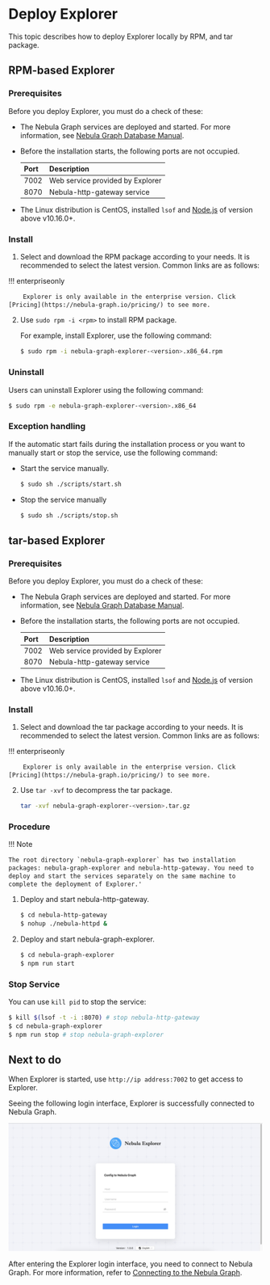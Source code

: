 # Deploy Explorer

This topic describes how to deploy Explorer locally by RPM, and tar package.

## RPM-based Explorer

### Prerequisites

Before you deploy Explorer, you must do a check of these:

- The Nebula Graph services are deployed and started. For more information, see [Nebula Graph Database Manual](../../2.quick-start/1.quick-start-workflow.md).

- Before the installation starts, the following ports are not occupied.

   | Port | Description |
   | ---- | ---- |
   | 7002 | Web service provided by Explorer |
   | 8070 | Nebula-http-gateway service |

- The Linux distribution is CentOS, installed `lsof` and [Node.js](https://nodejs.org/en/) of version above v10.16.0+.

### Install

1. Select and download the RPM package according to your needs. It is recommended to select the latest version. Common links are as follows:

  !!! enterpriseonly

        Explorer is only available in the enterprise version. Click [Pricing](https://nebula-graph.io/pricing/) to see more.

2. Use `sudo rpm -i <rpm>` to install RPM package.

   For example, install Explorer, use the following command:
   ```bash
   $ sudo rpm -i nebula-graph-explorer-<version>.x86_64.rpm
   ```
### Uninstall

Users can uninstall Explorer using the following command:

```bash
$ sudo rpm -e nebula-graph-explorer-<version>.x86_64
```

### Exception handling

If the automatic start fails during the installation process or you want to manually start or stop the service, use the following command:

- Start the service manually.

   ```bash
   $ sudo sh ./scripts/start.sh
   ```

- Stop the service manually

   ```bash
   $ sudo sh ./scripts/stop.sh
   ```

## tar-based Explorer

### Prerequisites

Before you deploy Explorer, you must do a check of these:

- The Nebula Graph services are deployed and started. For more information, see [Nebula Graph Database Manual](../../2.quick-start/1.quick-start-workflow.md).

- Before the installation starts, the following ports are not occupied.

   | Port | Description |
   | ---- | ---- |
   | 7002 | Web service provided by Explorer |
   | 8070 | Nebula-http-gateway service |

- The Linux distribution is CentOS, installed `lsof` and [Node.js](https://nodejs.org/en/) of version above v10.16.0+.

### Install

1. Select and download the tar package according to your needs. It is recommended to select the latest version. Common links are as follows:

  !!! enterpriseonly

        Explorer is only available in the enterprise version. Click [Pricing](https://nebula-graph.io/pricing/) to see more.

2. Use `tar -xvf` to decompress the tar package.

   ```bash
   tar -xvf nebula-graph-explorer-<version>.tar.gz
   ```

### Procedure

!!! Note

    The root directory `nebula-graph-explorer` has two installation packages: nebula-graph-explorer and nebula-http-gateway. You need to deploy and start the services separately on the same machine to complete the deployment of Explorer.'

1. Deploy and start nebula-http-gateway.

   ```bash
   $ cd nebula-http-gateway
   $ nohup ./nebula-httpd &
   ```

2. Deploy and start nebula-graph-explorer.

   ```bash
   $ cd nebula-graph-explorer
   $ npm run start
   ```

### Stop Service

You can use `kill pid` to stop the service:
```bash
$ kill $(lsof -t -i :8070) # stop nebula-http-gateway
$ cd nebula-graph-explorer
$ npm run stop # stop nebula-graph-explorer
```

## Next to do

When Explorer is started, use `http://ip address:7002` to get access to Explorer.

Seeing the following login interface, Explorer is successfully connected to Nebula Graph.

![Nebula Graph Explorer](../figs/ex-ug-001.png)

After entering the Explorer login interface, you need to connect to Nebula Graph. For more information, refer to [Connecting to the Nebula Graph](../deploy-connect/ex-ug-connect.md).
